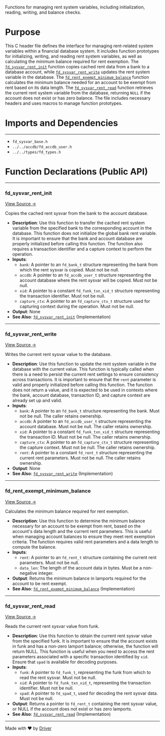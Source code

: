 <!--------------------------------------------------------------------------------->
<!-- IMPORTANT: This file is auto-generated by Driver (https://driver.ai). -------->
<!-- Manual edits may be overwritten on future commits. --------------------------->
<!--------------------------------------------------------------------------------->

Functions for managing rent system variables, including initialization, reading, writing, and balance checks.

# Purpose
This C header file defines the interface for managing rent-related system variables within a financial database system. It includes function prototypes for initializing, writing, and reading rent system variables, as well as calculating the minimum balance required for rent exemption. The [`fd_sysvar_rent_init`](<#fd_sysvar_rent_init>) function copies cached rent data from a bank to a database account, while [`fd_sysvar_rent_write`](<#fd_sysvar_rent_write>) updates the rent system variable in the database. The [`fd_rent_exempt_minimum_balance`](<#fd_rent_exempt_minimum_balance>) function calculates the minimum balance needed for an account to be exempt from rent based on its data length. The [`fd_sysvar_rent_read`](<#fd_sysvar_rent_read>) function retrieves the current rent system variable from the database, returning `NULL` if the account does not exist or has zero balance. The file includes necessary headers and uses macros to manage function prototypes.
# Imports and Dependencies

---
- `fd_sysvar_base.h`
- `../../accdb/fd_accdb_user.h`
- `../../types/fd_types.h`


# Function Declarations (Public API)

---
### fd\_sysvar\_rent\_init<!-- {{#callable_declaration:fd_sysvar_rent_init}} -->
[View Source →](<../../../../../../src/flamenco/runtime/sysvar/fd_sysvar_rent.h#L8>)

Copies the cached rent sysvar from the bank to the account database.
- **Description**: Use this function to transfer the cached rent system variable from the specified bank to the corresponding account in the database. This function does not initialize the global bank rent variable. It is important to ensure that the bank and account database are properly initialized before calling this function. The function also requires a transaction identifier and a capture context to perform the operation.
- **Inputs**:
    - `bank`: A pointer to an `fd_bank_t` structure representing the bank from which the rent sysvar is copied. Must not be null.
    - `accdb`: A pointer to an `fd_accdb_user_t` structure representing the account database where the rent sysvar will be copied. Must not be null.
    - `xid`: A pointer to a constant `fd_funk_txn_xid_t` structure representing the transaction identifier. Must not be null.
    - `capture_ctx`: A pointer to an `fd_capture_ctx_t` structure used for capturing context during the operation. Must not be null.
- **Output**: None
- **See Also**: [`fd_sysvar_rent_init`](<fd_sysvar_rent.c.md#fd_sysvar_rent_init>)  (Implementation)


---
### fd\_sysvar\_rent\_write<!-- {{#callable_declaration:fd_sysvar_rent_write}} -->
[View Source →](<../../../../../../src/flamenco/runtime/sysvar/fd_sysvar_rent.h#L22>)

Writes the current rent sysvar value to the database.
- **Description**: Use this function to update the rent system variable in the database with the current value. This function is typically called when there is a need to persist the current rent settings to ensure consistency across transactions. It is important to ensure that the `rent` parameter is valid and properly initialized before calling this function. The function does not return a value, and it is expected to be used in contexts where the bank, account database, transaction ID, and capture context are already set up and valid.
- **Inputs**:
    - `bank`: A pointer to an `fd_bank_t` structure representing the bank. Must not be null. The caller retains ownership.
    - `accdb`: A pointer to an `fd_accdb_user_t` structure representing the account database. Must not be null. The caller retains ownership.
    - `xid`: A pointer to a constant `fd_funk_txn_xid_t` structure representing the transaction ID. Must not be null. The caller retains ownership.
    - `capture_ctx`: A pointer to an `fd_capture_ctx_t` structure representing the capture context. Must not be null. The caller retains ownership.
    - `rent`: A pointer to a constant `fd_rent_t` structure representing the current rent parameters. Must not be null. The caller retains ownership.
- **Output**: None
- **See Also**: [`fd_sysvar_rent_write`](<fd_sysvar_rent.c.md#fd_sysvar_rent_write>)  (Implementation)


---
### fd\_rent\_exempt\_minimum\_balance<!-- {{#callable_declaration:fd_rent_exempt_minimum_balance}} -->
[View Source →](<../../../../../../src/flamenco/runtime/sysvar/fd_sysvar_rent.h#L33>)

Calculates the minimum balance required for rent exemption.
- **Description**: Use this function to determine the minimum balance necessary for an account to be exempt from rent, based on the account's data length and the current rent parameters. This is useful when managing account balances to ensure they meet rent exemption criteria. The function requires valid rent parameters and a data length to compute the balance.
- **Inputs**:
    - `rent`: A pointer to an `fd_rent_t` structure containing the current rent parameters. Must not be null.
    - `data_len`: The length of the account data in bytes. Must be a non-negative integer.
- **Output**: Returns the minimum balance in lamports required for the account to be rent exempt.
- **See Also**: [`fd_rent_exempt_minimum_balance`](<fd_sysvar_rent1.c.md#fd_rent_exempt_minimum_balance>)  (Implementation)


---
### fd\_sysvar\_rent\_read<!-- {{#callable_declaration:fd_sysvar_rent_read}} -->
[View Source →](<../../../../../../src/flamenco/runtime/sysvar/fd_sysvar_rent.h#L41>)

Reads the current rent sysvar value from funk.
- **Description**: Use this function to obtain the current rent sysvar value from the specified funk. It is important to ensure that the account exists in funk and has a non-zero lamport balance; otherwise, the function will return NULL. This function is useful when you need to access the rent parameters associated with a specific transaction identified by `xid`. Ensure that `spad` is available for decoding purposes.
- **Inputs**:
    - `funk`: A pointer to `fd_funk_t`, representing the funk from which to read the rent sysvar. Must not be null.
    - `xid`: A pointer to `fd_funk_txn_xid_t`, representing the transaction identifier. Must not be null.
    - `spad`: A pointer to `fd_spad_t`, used for decoding the rent sysvar data. Must not be null.
- **Output**: Returns a pointer to `fd_rent_t` containing the rent sysvar value, or NULL if the account does not exist or has zero lamports.
- **See Also**: [`fd_sysvar_rent_read`](<fd_sysvar_rent.c.md#fd_sysvar_rent_read>)  (Implementation)



---
Made with ❤️ by [Driver](https://www.driver.ai/)